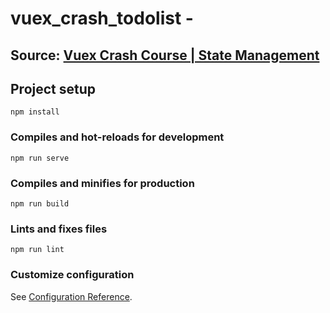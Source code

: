 # vuex_crash_todolist -
## Source: [Vuex Crash Course | State Management](https://www.youtube.com/watch?v=5lVQgZzLMHc&t=)

## Project setup
```
npm install
```

### Compiles and hot-reloads for development
```
npm run serve
```

### Compiles and minifies for production
```
npm run build
```

### Lints and fixes files
```
npm run lint
```

### Customize configuration
See [Configuration Reference](https://cli.vuejs.org/config/).
